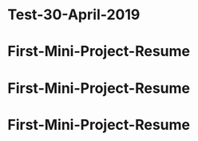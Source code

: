 # Test-30-April-2019
# First-Mini-Project-Resume
# First-Mini-Project-Resume
# First-Mini-Project-Resume
